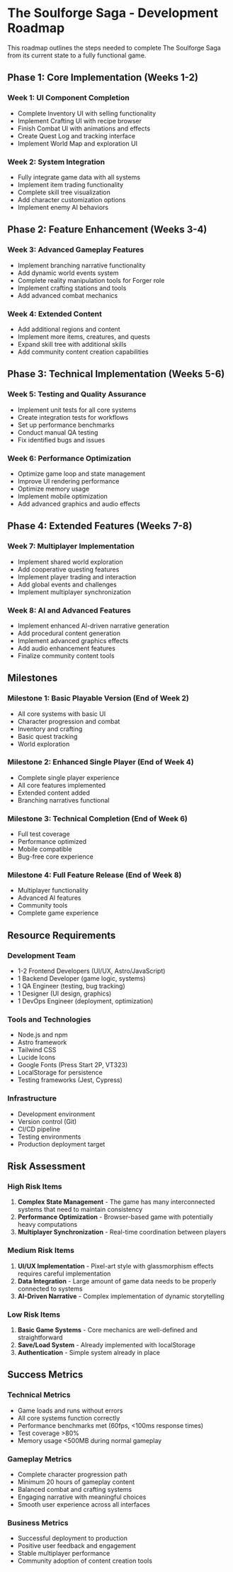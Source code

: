 # The Soulforge Saga - Development Roadmap

This roadmap outlines the steps needed to complete The Soulforge Saga from its current state to a fully functional game.

## Phase 1: Core Implementation (Weeks 1-2)

### Week 1: UI Component Completion
- Complete Inventory UI with selling functionality
- Implement Crafting UI with recipe browser
- Finish Combat UI with animations and effects
- Create Quest Log and tracking interface
- Implement World Map and exploration UI

### Week 2: System Integration
- Fully integrate game data with all systems
- Implement item trading functionality
- Complete skill tree visualization
- Add character customization options
- Implement enemy AI behaviors

## Phase 2: Feature Enhancement (Weeks 3-4)

### Week 3: Advanced Gameplay Features
- Implement branching narrative functionality
- Add dynamic world events system
- Complete reality manipulation tools for Forger role
- Implement crafting stations and tools
- Add advanced combat mechanics

### Week 4: Extended Content
- Add additional regions and content
- Implement more items, creatures, and quests
- Expand skill tree with additional skills
- Add community content creation capabilities

## Phase 3: Technical Implementation (Weeks 5-6)

### Week 5: Testing and Quality Assurance
- Implement unit tests for all core systems
- Create integration tests for workflows
- Set up performance benchmarks
- Conduct manual QA testing
- Fix identified bugs and issues

### Week 6: Performance Optimization
- Optimize game loop and state management
- Improve UI rendering performance
- Optimize memory usage
- Implement mobile optimization
- Add advanced graphics and audio effects

## Phase 4: Extended Features (Weeks 7-8)

### Week 7: Multiplayer Implementation
- Implement shared world exploration
- Add cooperative questing features
- Implement player trading and interaction
- Add global events and challenges
- Implement multiplayer synchronization

### Week 8: AI and Advanced Features
- Implement enhanced AI-driven narrative generation
- Add procedural content generation
- Implement advanced graphics effects
- Add audio enhancement features
- Finalize community content tools

## Milestones

### Milestone 1: Basic Playable Version (End of Week 2)
- All core systems with basic UI
- Character progression and combat
- Inventory and crafting
- Basic quest tracking
- World exploration

### Milestone 2: Enhanced Single Player (End of Week 4)
- Complete single player experience
- All core features implemented
- Extended content added
- Branching narratives functional

### Milestone 3: Technical Completion (End of Week 6)
- Full test coverage
- Performance optimized
- Mobile compatible
- Bug-free core experience

### Milestone 4: Full Feature Release (End of Week 8)
- Multiplayer functionality
- Advanced AI features
- Community tools
- Complete game experience

## Resource Requirements

### Development Team
- 1-2 Frontend Developers (UI/UX, Astro/JavaScript)
- 1 Backend Developer (game logic, systems)
- 1 QA Engineer (testing, bug tracking)
- 1 Designer (UI design, graphics)
- 1 DevOps Engineer (deployment, optimization)

### Tools and Technologies
- Node.js and npm
- Astro framework
- Tailwind CSS
- Lucide Icons
- Google Fonts (Press Start 2P, VT323)
- LocalStorage for persistence
- Testing frameworks (Jest, Cypress)

### Infrastructure
- Development environment
- Version control (Git)
- CI/CD pipeline
- Testing environments
- Production deployment target

## Risk Assessment

### High Risk Items
1. **Complex State Management** - The game has many interconnected systems that need to maintain consistency
2. **Performance Optimization** - Browser-based game with potentially heavy computations
3. **Multiplayer Synchronization** - Real-time coordination between players

### Medium Risk Items
1. **UI/UX Implementation** - Pixel-art style with glassmorphism effects requires careful implementation
2. **Data Integration** - Large amount of game data needs to be properly connected to systems
3. **AI-Driven Narrative** - Complex implementation of dynamic storytelling

### Low Risk Items
1. **Basic Game Systems** - Core mechanics are well-defined and straightforward
2. **Save/Load System** - Already implemented with localStorage
3. **Authentication** - Simple system already in place

## Success Metrics

### Technical Metrics
- Game loads and runs without errors
- All core systems function correctly
- Performance benchmarks met (60fps, <100ms response times)
- Test coverage >80%
- Memory usage <500MB during normal gameplay

### Gameplay Metrics
- Complete character progression path
- Minimum 20 hours of gameplay content
- Balanced combat and crafting systems
- Engaging narrative with meaningful choices
- Smooth user experience across all interfaces

### Business Metrics
- Successful deployment to production
- Positive user feedback and engagement
- Stable multiplayer performance
- Community adoption of content creation tools
